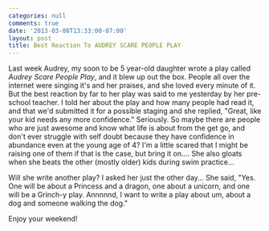 ```yaml
---
categories: null
comments: true
date: '2013-03-08T13:33:00-07:00'
layout: post
title: Best Reaction To AUDREY SCARE PEOPLE PLAY
---
```


Last week Audrey, my soon to be 5 year-old daughter wrote a play called *Audrey Scare People Play*, and it blew up out the box. People all over the internet were singing it's and her praises, and she loved every minute of it. But the best reaction by far to her play was said to me yesterday by her pre-school teacher. I told her about the play and how many people had read it, and that we'd submitted it for a possible staging and she replied, "Great, like your kid needs any more confidence." Seriously. So maybe there are people who are just awesome and know what life is about from the get go, and don't ever struggle with self doubt because they have confidence in abundance even at the young age of 4? I'm a little scared that I might be raising one of them if that is the case, but bring it on.... She also gloats when she beats the other (mostly older) kids during swim practice...

Will she write another play? I asked her just the other day... She said, "Yes. One will be about a Princess and a dragon, one about a unicorn, and one will be a Grinch-y play. Annnnnd, I want to write a play about um, about a dog and someone walking the dog." 

Enjoy your weekend!